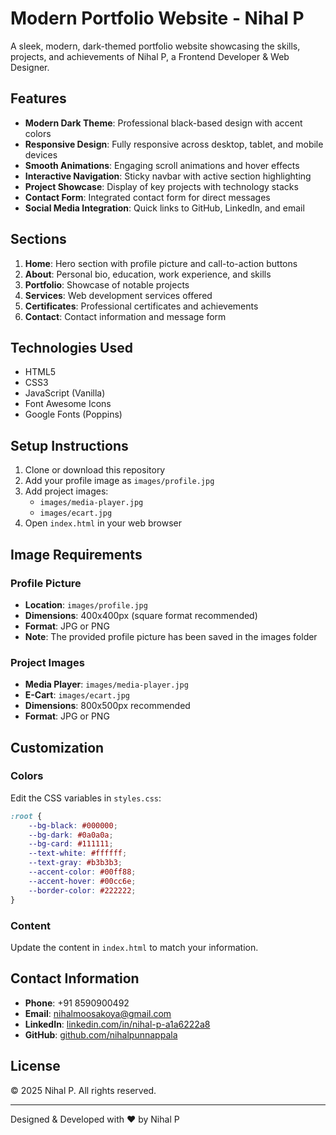 # Modern Portfolio Website - Nihal P

A sleek, modern, dark-themed portfolio website showcasing the skills, projects, and achievements of Nihal P, a Frontend Developer & Web Designer.

## Features

- **Modern Dark Theme**: Professional black-based design with accent colors
- **Responsive Design**: Fully responsive across desktop, tablet, and mobile devices
- **Smooth Animations**: Engaging scroll animations and hover effects
- **Interactive Navigation**: Sticky navbar with active section highlighting
- **Project Showcase**: Display of key projects with technology stacks
- **Contact Form**: Integrated contact form for direct messages
- **Social Media Integration**: Quick links to GitHub, LinkedIn, and email

## Sections

1. **Home**: Hero section with profile picture and call-to-action buttons
2. **About**: Personal bio, education, work experience, and skills
3. **Portfolio**: Showcase of notable projects
4. **Services**: Web development services offered
5. **Certificates**: Professional certificates and achievements
6. **Contact**: Contact information and message form

## Technologies Used

- HTML5
- CSS3
- JavaScript (Vanilla)
- Font Awesome Icons
- Google Fonts (Poppins)

## Setup Instructions

1. Clone or download this repository
2. Add your profile image as `images/profile.jpg`
3. Add project images:
   - `images/media-player.jpg`
   - `images/ecart.jpg`
4. Open `index.html` in your web browser

## Image Requirements

### Profile Picture
- **Location**: `images/profile.jpg`
- **Dimensions**: 400x400px (square format recommended)
- **Format**: JPG or PNG
- **Note**: The provided profile picture has been saved in the images folder

### Project Images
- **Media Player**: `images/media-player.jpg`
- **E-Cart**: `images/ecart.jpg`
- **Dimensions**: 800x500px recommended
- **Format**: JPG or PNG

## Customization

### Colors
Edit the CSS variables in `styles.css`:
```css
:root {
    --bg-black: #000000;
    --bg-dark: #0a0a0a;
    --bg-card: #111111;
    --text-white: #ffffff;
    --text-gray: #b3b3b3;
    --accent-color: #00ff88;
    --accent-hover: #00cc6e;
    --border-color: #222222;
}
```

### Content
Update the content in `index.html` to match your information.

## Contact Information

- **Phone**: +91 8590900492
- **Email**: nihalmoosakoya@gmail.com
- **LinkedIn**: [linkedin.com/in/nihal-p-a1a6222a8](https://linkedin.com/in/nihal-p-a1a6222a8)
- **GitHub**: [github.com/nihalpunnappala](https://github.com/nihalpunnappala)

## License

© 2025 Nihal P. All rights reserved.

---

Designed & Developed with ❤️ by Nihal P

